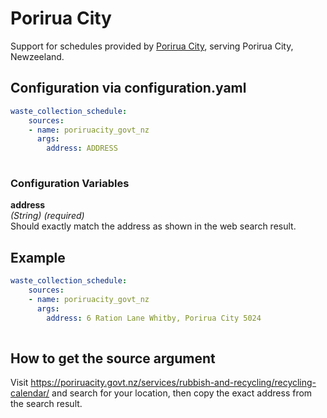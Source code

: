 # Porirua City

Support for schedules provided by [Porirua City](https://poriruacity.govt.nz/), serving Porirua City, Newzeeland.

## Configuration via configuration.yaml

```yaml
waste_collection_schedule:
    sources:
    - name: poriruacity_govt_nz
      args:
        address: ADDRESS
        
```

### Configuration Variables

**address**  
*(String) (required)*  
Should exactly match the address as shown in the web search result.

## Example

```yaml
waste_collection_schedule:
    sources:
    - name: poriruacity_govt_nz
      args:
        address: 6 Ration Lane Whitby, Porirua City 5024
        
```

## How to get the source argument

Visit <https://poriruacity.govt.nz/services/rubbish-and-recycling/recycling-calendar/> and search for your location, then copy the exact address from the search result.
